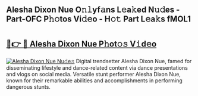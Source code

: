 ## Alesha Dixon Nue O𝚗𝚕yf𝚊ns L𝚎a𝚔ed N𝚞𝚍es - Part-OFC P𝚑𝚘tos Vi𝚍𝚎o - H𝚘𝚝 Part L𝚎a𝚔s fMOL1

# <h2><a href="http://kf12oa1.oniu.top/?m=Alesha+Dixon+Nue">🔗👉 🔴 Alesha Dixon Nue P𝚑ot𝚘𝚜 V𝚒d𝚎o</a></h2>

[![Alesha Dixon Nue Nu𝚍e𝚜](https://i.imgur.com/0qMVB7G.gif)](http://kf12oa1.oniu.top/?m=Alesha+Dixon+Nue)
Digital trendsetter Alesha Dixon Nue, famed for disseminating lifestyle and dance-related content via dance presentations and vlogs on social media. Versatile stunt performer Alesha Dixon Nue, known for their remarkable abilities and accomplishments in performing dangerous stunts.  
